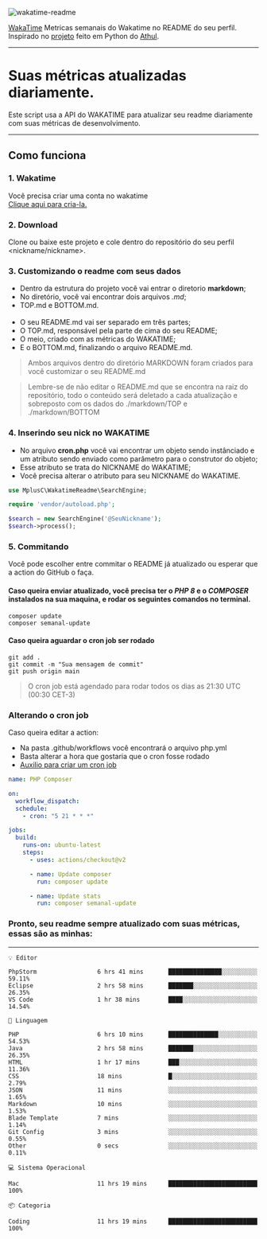 ![wakatime-readme](https://socialify.git.ci/bymatheus/wakatime-readme/image?description=1&descriptionEditable=M%C3%A9tricas%20semanais%20do%20Wakatime%20no%20seu%20README%20de%20perfil.&font=KoHo&forks=1&language=1&owner=1&pattern=Signal&stargazers=1&theme=Dark)

[WakaTime](https://wakatime.com) Metricas semanais do Wakatime no README do seu perfil. <br>
Inspirado no [projeto](https://github.com/athul/waka-readme) feito em Python do [Athul](https://github.com/athul).
___

# Suas métricas atualizadas diariamente.
Este script usa a API do WAKATIME para atualizar seu readme diariamente com suas métricas de desenvolvimento.

___

## Como funciona

### 1. Wakatime
Você precisa criar uma conta no wakatime <br>
[Clique aqui para cria-la.](https://wakatime.com) 

### 2. Download
Clone ou baixe este projeto e cole dentro do repositório do seu perfil <nickname/nickname>.

### 3. Customizando o readme com seus dados
- Dentro da estrutura do projeto você vai entrar o diretorio **markdown**;  
- No diretório, você vai encontrar dois arquivos *.md*;
- TOP.md e BOTTOM.md.
<br><br>
- O seu README.md vai ser separado em três partes; 
- O TOP.md, responsável pela parte de cima do seu README;
- O meio, criado com as métricas do WAKATIME;
- E o BOTTOM.md, finalizando o arquivo README.md.<br>

> Ambos arquivos dentro do diretório MARKDOWN foram criados para você customizar o seu README.md

> Lembre-se de não editar o README.md que se encontra na raiz do repositório, todo o conteúdo será deletado a cada atualização e sobreposto com os dados do ./markdown/TOP e ./markdown/BOTTOM

### 4. Inserindo seu nick no WAKATIME
- No arquivo **cron.php** você vai encontrar um objeto sendo instânciado e um atributo sendo enviado como parâmetro para o construtor do objeto;
- Esse atributo se trata do NICKNAME do WAKATIME;
- Você precisa alterar o atributo para seu NICKNAME do WAKATIME.

```php
use MplusC\WakatimeReadme\SearchEngine;

require 'vendor/autoload.php';

$search = new SearchEngine('@SeuNickname');
$search->process();
```

### 5. Commitando
Você pode escolher entre commitar o README já atualizado ou esperar que a action do GitHub o faça. <br>

#### Caso queira enviar atualizado, você precisa ter o *PHP 8* e o *COMPOSER* instalados na sua maquina, e rodar os seguintes comandos no terminal.
```composer
composer update
composer semanal-update 
```

#### Caso queira aguardar o cron job ser rodado 
```git 
git add .
git commit -m "Sua mensagem de commit"
git push origin main
```

>O cron job está agendado para rodar todos os dias as 21:30 UTC (00:30 CET-3) 

### Alterando o cron job
Caso queira editar a action:

- Na pasta .github/workflows você encontrará o arquivo php.yml
- Basta alterar a hora que gostaria que o cron fosse rodado
- [Auxilio para criar um cron job](https://crontab.guru)

```yml
name: PHP Composer

on:
  workflow_dispatch:
  schedule:
    - cron: "5 21 * * *"

jobs:
  build:
    runs-on: ubuntu-latest
    steps:
      - uses: actions/checkout@v2

      - name: Update composer
        run: composer update

      - name: Update stats
        run: composer semanal-update
```

### Pronto, seu readme sempre atualizado com suas métricas, essas são as minhas:

___
```text
💡 Editor

PhpStorm                 6 hrs 41 mins       ███████████████░░░░░░░░░░     59.11%
Eclipse                  2 hrs 58 mins       ███████░░░░░░░░░░░░░░░░░░     26.35%
VS Code                  1 hr 38 mins        ████░░░░░░░░░░░░░░░░░░░░░     14.54%
```
```text
💬 Linguagem

PHP                      6 hrs 10 mins       ██████████████░░░░░░░░░░░     54.53%
Java                     2 hrs 58 mins       ███████░░░░░░░░░░░░░░░░░░     26.35%
HTML                     1 hr 17 mins        ███░░░░░░░░░░░░░░░░░░░░░░     11.36%
CSS                      18 mins             █░░░░░░░░░░░░░░░░░░░░░░░░      2.79%
JSON                     11 mins             ░░░░░░░░░░░░░░░░░░░░░░░░░      1.65%
Markdown                 10 mins             ░░░░░░░░░░░░░░░░░░░░░░░░░      1.53%
Blade Template           7 mins              ░░░░░░░░░░░░░░░░░░░░░░░░░      1.14%
Git Config               3 mins              ░░░░░░░░░░░░░░░░░░░░░░░░░      0.55%
Other                    0 secs              ░░░░░░░░░░░░░░░░░░░░░░░░░      0.11%
```
```text
💻 Sistema Operacional

Mac                      11 hrs 19 mins      █████████████████████████       100%
```
```text
📦 Categoria

Coding                   11 hrs 19 mins      █████████████████████████       100%
```
